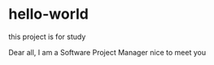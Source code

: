 # hello-world
this project is for study

Dear all,
I am a Software Project Manager
nice to meet you
